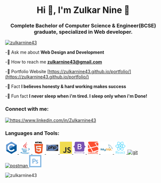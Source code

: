 
<h1 align="center">Hi 👋, I'm Zulkar Nine 👋</h1>
<h3 align="center">Complete Bachelor of Computer Science & Engineer(BCSE) graduate, specialized in Web developer.</h3>

<p align="left"> <a href="https://github.com/ryo-ma/github-profile-trophy"><img src="https://github-profile-trophy.vercel.app/?username=zulkarnine43&theme=flat" alt="zulkarnine43" /></a> </p>

-💬 Ask me about **Web Design and Development**
<!-- 
-💬 Programming Language:... **C, Java, PHP, JavaScript**

-💬 Front End:... **HTML, CSS, AJAX**

-💬 Back End Framework:... **Laravel Framework**

-💬 Front End Framework:... ** Bootstrap, jQuery, Vue.JS**

-💬 Database:... **MySQL**

-💬 API:... **Rest API** -->

-💬 How to reach me **zulkarnine43@gmail.com**

-💬 Portfolio Website [https://zulkarnine43.github.io/portfolio/](https://zulkarnine43.github.io/portfolio/)

-💬 Fact **I believes honesty & hard working  makes success**

-💬 Fun fact **I never sleep when i'm tired. I sleep only when i'm Done!**


<h3 align="left">Connect with me:</h3>
<p align="left">
<a href="https://linkedin.com/in/https://www.linkedin.com/in/zulkar-nine-065a87173/" target="blank"><img align="center" src="https://raw.githubusercontent.com/rahuldkjain/github-profile-readme-generator/master/src/images/icons/Social/linked-in-alt.svg" alt="https://www.linkedin.com/in/Zulkarnine43" height="30" width="40" /></a>
<!-- <a href="https://fb.com/https://www.facebook.com/mdshaon.mia.12/" target="blank"><img align="center" src="https://raw.githubusercontent.com/rahuldkjain/github-profile-readme-generator/master/src/images/icons/Social/facebook.svg" alt="https://www.facebook.com/mdshaon.mia.12/" height="30" width="40" /></a> -->
</p>

<h3 align="left">Languages and Tools:</h3>
<p align="left"> <a href="https://www.cprogramming.com/" target="_blank"> <img src="https://raw.githubusercontent.com/devicons/devicon/master/icons/c/c-original.svg" alt="c" width="40" height="40"/> </a>   <a href="https://www.java.com" target="_blank"> <img src="https://raw.githubusercontent.com/devicons/devicon/master/icons/java/java-original.svg" alt="java" width="40" height="40"/> </a> <a href="https://www.w3schools.com/html/" target="_blank"> <img src="https://raw.githubusercontent.com/devicons/devicon/master/icons/html5/html5-original-wordmark.svg" alt="html5" width="40" height="40"/> </a> <a href="https://www.php.net" target="_blank"> <img src="https://raw.githubusercontent.com/devicons/devicon/master/icons/php/php-original.svg" alt="php" width="40" height="40"/> </a>   <a href="https://developer.mozilla.org/en-US/docs/Web/JavaScript" target="_blank"> <img src="https://raw.githubusercontent.com/devicons/devicon/master/icons/javascript/javascript-original.svg" alt="javascript" width="40" height="40"/> </a> <a href="https://getbootstrap.com" target="_blank"> <img src="https://raw.githubusercontent.com/devicons/devicon/master/icons/bootstrap/bootstrap-plain-wordmark.svg" alt="bootstrap" width="40" height="40"/> </a>
<a href="https://laravel.com/" target="_blank"> <img src="https://raw.githubusercontent.com/devicons/devicon/master/icons/laravel/laravel-plain-wordmark.svg" alt="laravel" width="40" height="40"/> </a> <a href="https://www.mysql.com/" target="_blank"> <img src="https://raw.githubusercontent.com/devicons/devicon/master/icons/mysql/mysql-original-wordmark.svg" alt="mysql" width="40" height="40"/> </a> <a href="https://reactjs.org/" target="_blank"> <img src="https://raw.githubusercontent.com/devicons/devicon/master/icons/react/react-original-wordmark.svg" alt="react" width="40" height="40"/> </a>   <a href="https://git-scm.com/" target="_blank"> <img src="https://www.vectorlogo.zone/logos/git-scm/git-scm-icon.svg" alt="git" width="40" height="40"/> </a>  <a href="https://postman.com" target="_blank"> <img src="https://www.vectorlogo.zone/logos/getpostman/getpostman-icon.svg" alt="postman" width="40" height="40"/> </a> <a href="https://www.photoshop.com/en" target="_blank"> <img src="https://raw.githubusercontent.com/devicons/devicon/master/icons/photoshop/photoshop-line.svg" alt="photoshop" width="40" height="40"/> </a> 


<!-- <a href="https://vuejs.org/" target="_blank"> <img src="https://raw.githubusercontent.com/devicons/devicon/master/icons/vuejs/vuejs-original-wordmark.svg" alt="vuejs" width="40" height="40"/> </a> </p> -->

<p><img align="left" src="https://github-readme-stats.vercel.app/api/top-langs?username=zulkarnine43&show_icons=true&locale=en&layout=compact" alt="zulkarnine43" /></p>

<!-- <p>&nbsp;<img align="center" src="https://github-readme-stats.vercel.app/api?username=zulkarnine43&show_icons=true&locale=en" alt="zulkarnine43" /></p> -->



